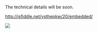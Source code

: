 The technical details will be soon.

http://jsfiddle.net/ysthepkw/20/embedded/

![](https://raw.githubusercontent.com/cursor-education/real-time-voting-websockets/master/cursor-realtime-voting.png)
